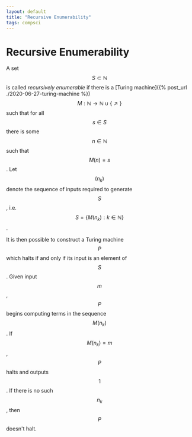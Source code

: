 ```yaml
---
layout: default
title: "Recursive Enumerability"
tags: compsci
---
```


# Recursive Enumerability

A set $$S\subset \mathbb{N}$$ is called _recursively enumerable_ if there is a [Turing machine]({% post_url ./2020-06-27-turing-machine %}) $$M: \mathbb{N}\to \mathbb{N} \cup \{\nearrow\}$$ such that for all $$s\in S$$ there is some $$n \in \mathbb{N} $$ such that $$M(n) = s$$. Let $$ (n_k) $$ denote the sequence of inputs required to generate $$ S $$, i.e. $$ S = \{ M(n_k) : k \in \mathbb{N}\} $$.

It is then possible to construct a Turing machine $$ P $$ which halts if and only if its input is an element of $$ S $$. Given input $$ m $$, $$ P $$ begins computing terms in the sequence $$ M(n_k) $$. If $$ M(n_k) = m $$, $$ P $$ halts and outputs $$ 1 $$. If there is no such $$ n_k $$, then $$ P $$ doesn't halt.
